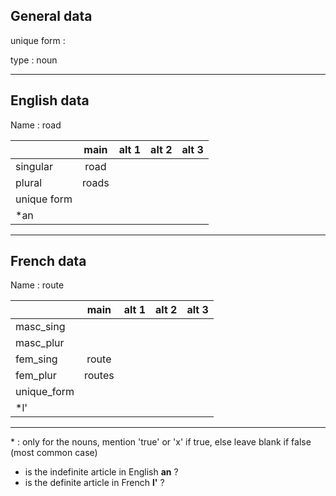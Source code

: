## General data

unique form :

type : noun

---

## English data

Name : road

|             | main  | alt 1 | alt 2 | alt 3 |
| :---------- | :---: | :---: | :---: | ----- |
| singular    | road  |       |       |       |
| plural      | roads |       |       |       |
| unique form |       |       |       |       |
| \*an        |       |       |       |       |

---

## French data

Name : route

|             |  main  | alt 1 | alt 2 | alt 3 |
| :---------- | :----: | :---: | :---: | :---: |
| masc_sing   |        |       |       |       |
| masc_plur   |        |       |       |       |
| fem_sing    | route  |       |       |       |
| fem_plur    | routes |       |       |       |
| unique_form |        |       |       |       |
| \*l'        |        |       |       |       |

---

\* : only for the nouns, mention 'true' or 'x' if true, else leave blank if false (most common case)

- is the indefinite article in English **an** ?
- is the definite article in French **l'** ?
